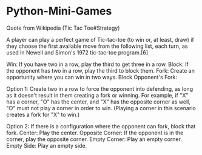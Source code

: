 # Python-Mini-Games

Quote from Wikipedia (Tic Tac Toe#Strategy)

A player can play a perfect game of Tic-tac-toe (to win or, at least, draw) if they choose the first available move from the following list, each turn, as used in Newell and Simon's 1972 tic-tac-toe program.[6]

Win: If you have two in a row, play the third to get three in a row.
Block: If the opponent has two in a row, play the third to block them.
Fork: Create an opportunity where you can win in two ways.
Block Opponent's Fork:

Option 1: Create two in a row to force the opponent into defending, as long as it doesn't result in them creating a fork or winning. For example, if "X" has a corner, "O" has the center, and "X" has the opposite corner as well, "O" must not play a corner in order to win. (Playing a corner in this scenario creates a fork for "X" to win.)

Option 2: If there is a configuration where the opponent can fork, block that fork.
Center: Play the center.
Opposite Corner: If the opponent is in the corner, play the opposite corner.
Empty Corner: Play an empty corner.
Empty Side: Play an empty side.
